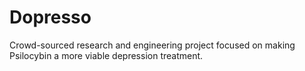 # Dopresso
Crowd-sourced research and engineering project focused on making Psilocybin a more viable depression treatment.
